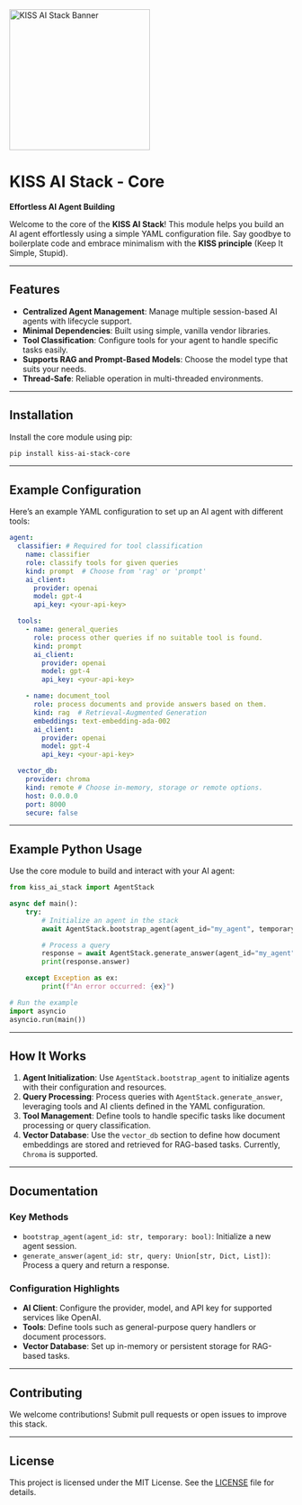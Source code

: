 <div style="text-align: left; margin-bottom: 20px;">
  <img src="https://kiss-ai-stack.github.io/kissaistack.svg" alt="KISS AI Stack Banner" style="max-width: auto; height: 250px">
</div>

# KISS AI Stack - Core

**Effortless AI Agent Building**

Welcome to the core of the **KISS AI Stack**! This module helps you build an AI agent effortlessly using a simple YAML configuration file. Say goodbye to boilerplate code and embrace minimalism with the **KISS principle** (Keep It Simple, Stupid).

---

## Features

- **Centralized Agent Management**: Manage multiple session-based AI agents with lifecycle support.
- **Minimal Dependencies**: Built using simple, vanilla vendor libraries.
- **Tool Classification**: Configure tools for your agent to handle specific tasks easily.
- **Supports RAG and Prompt-Based Models**: Choose the model type that suits your needs.
- **Thread-Safe**: Reliable operation in multi-threaded environments.

---

## Installation

Install the core module using pip:

```bash
pip install kiss-ai-stack-core
```

---

## Example Configuration

Here’s an example YAML configuration to set up an AI agent with different tools:

```yaml
agent:
  classifier: # Required for tool classification
    name: classifier
    role: classify tools for given queries
    kind: prompt  # Choose from 'rag' or 'prompt'
    ai_client:
      provider: openai
      model: gpt-4
      api_key: <your-api-key>

  tools:
    - name: general_queries
      role: process other queries if no suitable tool is found.
      kind: prompt
      ai_client:
        provider: openai
        model: gpt-4
        api_key: <your-api-key>

    - name: document_tool
      role: process documents and provide answers based on them.
      kind: rag  # Retrieval-Augmented Generation
      embeddings: text-embedding-ada-002
      ai_client:
        provider: openai
        model: gpt-4
        api_key: <your-api-key>

  vector_db:
    provider: chroma
    kind: remote # Choose in-memory, storage or remote options.
    host: 0.0.0.0
    port: 8000
    secure: false
```

---

## Example Python Usage

Use the core module to build and interact with your AI agent:

```python
from kiss_ai_stack import AgentStack

async def main():
    try:
        # Initialize an agent in the stack
        await AgentStack.bootstrap_agent(agent_id="my_agent", temporary=True)

        # Process a query
        response = await AgentStack.generate_answer(agent_id="my_agent", query="What is KISS AI Stack?")
        print(response.answer)

    except Exception as ex:
        print(f"An error occurred: {ex}")

# Run the example
import asyncio
asyncio.run(main())
```

---

## How It Works

1. **Agent Initialization**: Use `AgentStack.bootstrap_agent` to initialize agents with their configuration and resources.
2. **Query Processing**: Process queries with `AgentStack.generate_answer`, leveraging tools and AI clients defined in the YAML configuration.
3. **Tool Management**: Define tools to handle specific tasks like document processing or query classification.
4. **Vector Database**: Use the `vector_db` section to define how document embeddings are stored and retrieved for RAG-based tasks. Currently, `Chroma` is supported.

---

## Documentation

### Key Methods

- `bootstrap_agent(agent_id: str, temporary: bool)`: Initialize a new agent session.
- `generate_answer(agent_id: str, query: Union[str, Dict, List])`: Process a query and return a response.

### Configuration Highlights

- **AI Client**: Configure the provider, model, and API key for supported services like OpenAI.
- **Tools**: Define tools such as general-purpose query handlers or document processors.
- **Vector Database**: Set up in-memory or persistent storage for RAG-based tasks.

---

## Contributing

We welcome contributions! Submit pull requests or open issues to improve this stack.

---

## License

This project is licensed under the MIT License. See the [LICENSE](./LICENSE) file for details.

